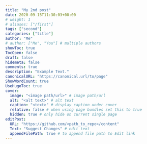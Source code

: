 ```yaml
---
title: "My 2nd post"
date: 2020-09-15T11:30:03+00:00
# weight: 1
# aliases: ["/first"]
tags: ["second"]
categories: ["title"]
author: "Me"
# author: ["Me", "You"] # multiple authors
showToc: true
TocOpen: false
draft: false
hidemeta: false
comments: true
description: "Example Text."
canonicalURL: "https://canonical.url/to/page"
ShowWordCount: true
UseHugoToc: true
cover:
  image: "<image path/url>" # image path/url
  alt: "<alt text>" # alt text
  caption: "<text>" # display caption under cover
  relative: false # when using page bundles set this to true
  hidden: true # only hide on current single page
editPost:
  URL: "https://github.com/<path_to_repo>/content"
  Text: "Suggest Changes" # edit text
  appendFilePath: true # to append file path to Edit link
---
```

